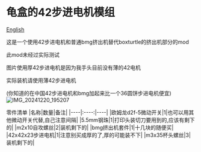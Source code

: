 # 龟盒的42步进电机模组

[English](README.md)

这是一个使用42步进电机和普通bmg挤出机替代boxturtle的挤出机部分的mod

此mod未经过实际测试

图片使用厚42步进电机是因为我手头目前没有薄的42电机

实际装机请使用薄42步进电机

(你知道的在中国42步进电机和bmg加起来比一个36圆饼步进电机便宜)
![IMG_20241220_195207](https://github.com/user-attachments/assets/358af745-fa1e-440f-9449-5ff83dbd3cfa)


零件清单
|名称|数量|备注|
|----|:----:|----|
|欧姆龙d2f-5微动开关|1|也可以用其他微动开关代替,自己注意间隔|
|5.5mm钢珠|1|打印头装切刀要用到的,应该有剩下的|
|m2x10自攻螺丝|2|装机剩下的|
|bmg挤出机套件|1|十几块的随便买|
|42x42x23步进电机|1|注意别买成厚的了,厚的可能装不下|
|m3x35杯头螺丝|3|装机剩下的|
